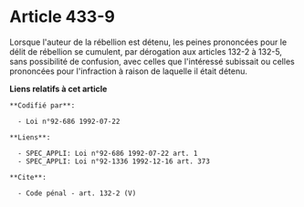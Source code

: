 # Article 433-9

Lorsque l'auteur de la rébellion est détenu, les peines prononcées pour le délit de rébellion se cumulent, par dérogation aux
articles 132-2 à 132-5, sans possibilité de confusion, avec celles que l'intéressé subissait ou celles prononcées pour
l'infraction à raison de laquelle il était détenu.

**Liens relatifs à cet article**

	**Codifié par**:

	  - Loi n°92-686 1992-07-22

	**Liens**:

	  - SPEC_APPLI: Loi n°92-686 1992-07-22 art. 1
	  - SPEC_APPLI: Loi n°92-1336 1992-12-16 art. 373

	**Cite**:

	  - Code pénal - art. 132-2 (V)
